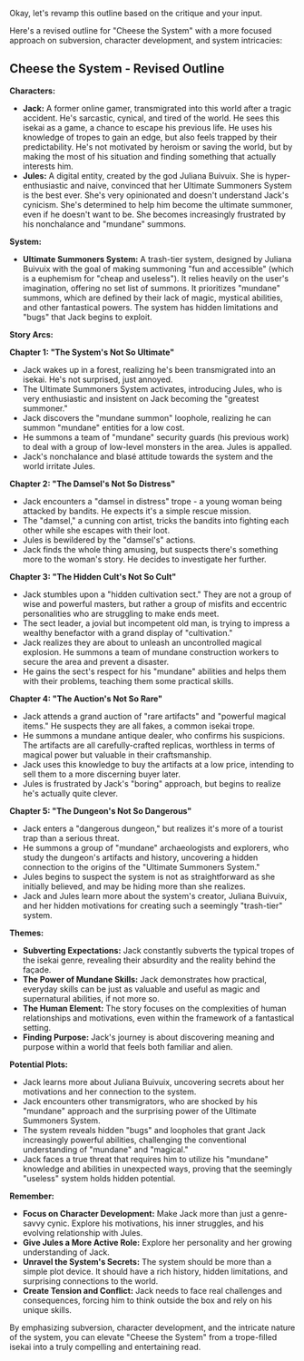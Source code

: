 Okay, let's revamp this outline based on the critique and your input. 

Here's a revised outline for "Cheese the System" with a more focused approach on subversion, character development, and system intricacies: 

## Cheese the System - Revised Outline

**Characters:**

* **Jack:**  A former online gamer,  transmigrated into this world after a tragic accident. He's sarcastic, cynical, and tired of the world.  He sees this isekai as a game, a chance to escape his previous life. He uses his knowledge of tropes to gain an edge, but also feels trapped by their predictability.   He's not motivated by heroism or saving the world, but by making the most of his situation and finding something that actually interests him.
* **Jules:**  A digital entity, created by the god Juliana Buivuix.  She is hyper-enthusiastic and naive, convinced that her Ultimate Summoners System is the best ever.  She's very opinionated and doesn't understand Jack's cynicism. She's determined to help him become the ultimate summoner, even if he doesn't want to be.  She becomes increasingly frustrated by his nonchalance and "mundane" summons. 

**System:** 

* **Ultimate Summoners System:** A trash-tier system, designed by Juliana Buivuix with the goal of making summoning "fun and accessible" (which is a euphemism for "cheap and useless"). It relies heavily on the user's imagination, offering no set list of summons. It prioritizes "mundane" summons, which are defined by their lack of magic, mystical abilities, and other fantastical powers.  The system has hidden limitations and "bugs" that Jack begins to exploit.

**Story Arcs:**

**Chapter 1: "The System's Not So Ultimate"**

* Jack wakes up in a forest, realizing he's been transmigrated into an isekai. He's not surprised, just annoyed.
* The Ultimate Summoners System activates, introducing Jules, who is very enthusiastic and insistent on Jack becoming the "greatest summoner." 
* Jack discovers the "mundane summon" loophole, realizing he can summon "mundane" entities for a low cost.
* He summons a team of "mundane" security guards (his previous work) to deal with a group of low-level monsters in the area.  Jules is appalled. 
* Jack's nonchalance and blasé attitude towards the system and the world irritate Jules.

**Chapter 2: "The Damsel's Not So Distress"**

* Jack encounters a "damsel in distress" trope - a young woman being attacked by bandits.  He expects it's a simple rescue mission. 
* The "damsel,"  a cunning con artist, tricks the bandits into fighting each other while she escapes with their loot.  
* Jules is bewildered by the "damsel's" actions. 
* Jack finds the whole thing amusing, but suspects there's something more to the woman's story. He decides to investigate her further.

**Chapter 3: "The Hidden Cult's Not So Cult"**

* Jack stumbles upon a "hidden cultivation sect." They are not a group of wise and powerful masters, but rather a group of misfits and eccentric personalities who are struggling to make ends meet.  
* The sect leader, a jovial but incompetent old man,  is trying to impress a wealthy benefactor with a grand display of "cultivation." 
* Jack realizes they are about to unleash an uncontrolled magical explosion.  He summons a team of mundane construction workers to secure the area and prevent a disaster. 
* He gains the sect's respect for his "mundane" abilities and helps them with their problems, teaching them some practical skills. 

**Chapter 4: "The Auction's Not So Rare"**

* Jack attends a grand auction of "rare artifacts" and "powerful magical items." He suspects they are all fakes, a common isekai trope.
* He summons a mundane antique dealer, who confirms his suspicions. The artifacts are all carefully-crafted replicas,  worthless in terms of magical power but valuable in their craftsmanship.
* Jack uses this knowledge to buy the artifacts at a low price, intending to sell them to a more discerning buyer later. 
* Jules is frustrated by Jack's "boring" approach, but begins to realize he's actually quite clever.

**Chapter 5: "The Dungeon's Not So Dangerous"**

* Jack enters a "dangerous dungeon," but realizes it's more of a tourist trap than a serious threat. 
* He summons a group of "mundane"  archaeologists and explorers, who study the dungeon's artifacts and history, uncovering a hidden connection to the origins of the "Ultimate Summoners System."
*  Jules begins to suspect the system is not as straightforward as she initially believed, and may be hiding more than she realizes. 
* Jack and Jules learn more about the system's creator, Juliana Buivuix, and her hidden motivations for creating such a seemingly "trash-tier" system. 

**Themes:**

* **Subverting Expectations:**  Jack constantly subverts the typical tropes of the isekai genre, revealing their absurdity and the reality behind the façade.  
* **The Power of Mundane Skills:**  Jack demonstrates how practical, everyday skills can be just as valuable and useful as magic and supernatural abilities, if not more so.
* **The Human Element:**  The story focuses on the complexities of human relationships and motivations, even within the framework of a fantastical setting.
* **Finding Purpose:** Jack's journey is about discovering meaning and purpose within a world that feels both familiar and alien.

**Potential Plots:**

* Jack learns more about Juliana Buivuix, uncovering secrets about her motivations and her connection to the system.
* Jack encounters other transmigrators, who are shocked by his "mundane" approach and the surprising power of the Ultimate Summoners System.
* The system reveals hidden "bugs" and loopholes that grant Jack increasingly powerful abilities, challenging the conventional understanding of "mundane" and "magical."
*  Jack faces a true threat that requires him to utilize his "mundane" knowledge and abilities in unexpected ways, proving that the seemingly "useless" system holds hidden potential.

**Remember:**

* **Focus on Character Development:**  Make Jack more than just a genre-savvy cynic.  Explore his motivations, his inner struggles, and his evolving relationship with Jules.
* **Give Jules a More Active Role:**  Explore her personality and her growing understanding of Jack. 
* **Unravel the System's Secrets:**  The system should be more than a simple plot device. It should have a rich history, hidden limitations, and surprising connections to the world.
* **Create Tension and Conflict:**  Jack needs to face real challenges and consequences, forcing him to think outside the box and rely on his unique skills.

By emphasizing subversion, character development, and the intricate nature of the system, you can elevate "Cheese the System" from a trope-filled isekai into a truly compelling and entertaining read. 
